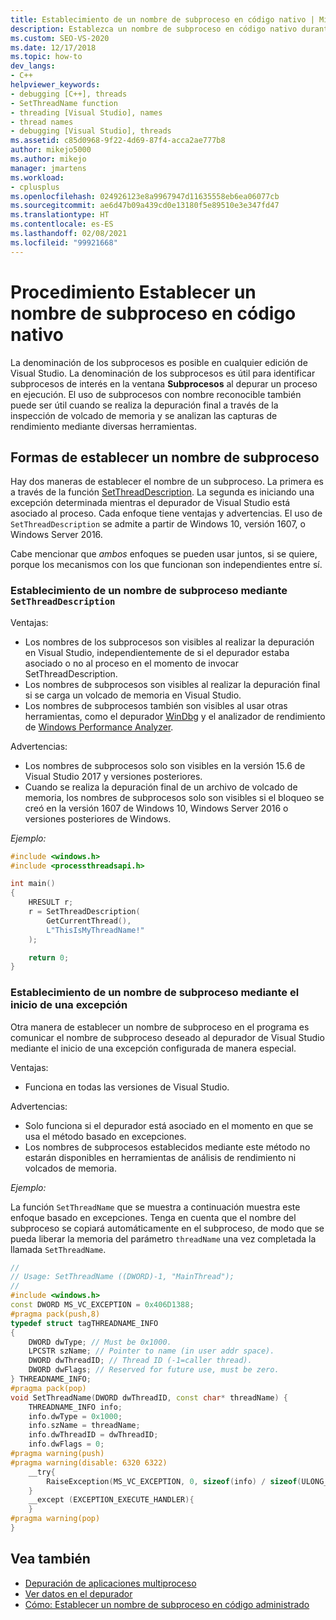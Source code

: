 ```yaml
---
title: Establecimiento de un nombre de subproceso en código nativo | Microsoft Docs
description: Establezca un nombre de subproceso en código nativo durante la depuración de aplicaciones multiproceso en Visual Studio. La denominación de los subprocesos se usa para hacer el seguimiento en la ventana Subprocesos.
ms.custom: SEO-VS-2020
ms.date: 12/17/2018
ms.topic: how-to
dev_langs:
- C++
helpviewer_keywords:
- debugging [C++], threads
- SetThreadName function
- threading [Visual Studio], names
- thread names
- debugging [Visual Studio], threads
ms.assetid: c85d0968-9f22-4d69-87f4-acca2ae777b8
author: mikejo5000
ms.author: mikejo
manager: jmartens
ms.workload:
- cplusplus
ms.openlocfilehash: 024926123e8a9967947d11635558eb6ea06077cb
ms.sourcegitcommit: ae6d47b09a439cd0e13180f5e89510e3e347fd47
ms.translationtype: HT
ms.contentlocale: es-ES
ms.lasthandoff: 02/08/2021
ms.locfileid: "99921668"
---
```

# <a name="how-to-set-a-thread-name-in-native-code"></a>Procedimiento Establecer un nombre de subproceso en código nativo
La denominación de los subprocesos es posible en cualquier edición de Visual Studio. La denominación de los subprocesos es útil para identificar subprocesos de interés en la ventana **Subprocesos** al depurar un proceso en ejecución. El uso de subprocesos con nombre reconocible también puede ser útil cuando se realiza la depuración final a través de la inspección de volcado de memoria y se analizan las capturas de rendimiento mediante diversas herramientas.

## <a name="ways-to-set-a-thread-name"></a>Formas de establecer un nombre de subproceso

Hay dos maneras de establecer el nombre de un subproceso. La primera es a través de la función [SetThreadDescription](/windows/desktop/api/processthreadsapi/nf-processthreadsapi-setthreaddescription). La segunda es iniciando una excepción determinada mientras el depurador de Visual Studio está asociado al proceso. Cada enfoque tiene ventajas y advertencias. El uso de `SetThreadDescription` se admite a partir de Windows 10, versión 1607, o Windows Server 2016.

Cabe mencionar que _ambos_ enfoques se pueden usar juntos, si se quiere, porque los mecanismos con los que funcionan son independientes entre sí.

### <a name="set-a-thread-name-by-using-setthreaddescription"></a>Establecimiento de un nombre de subproceso mediante `SetThreadDescription`

Ventajas:
* Los nombres de los subprocesos son visibles al realizar la depuración en Visual Studio, independientemente de si el depurador estaba asociado o no al proceso en el momento de invocar SetThreadDescription.
* Los nombres de subprocesos son visibles al realizar la depuración final si se carga un volcado de memoria en Visual Studio.
* Los nombres de subprocesos también son visibles al usar otras herramientas, como el depurador [WinDbg](/windows-hardware/drivers/debugger/debugger-download-tools) y el analizador de rendimiento de [Windows Performance Analyzer](/windows-hardware/test/wpt/windows-performance-analyzer).

Advertencias:
* Los nombres de subprocesos solo son visibles en la versión 15.6 de Visual Studio 2017 y versiones posteriores.
* Cuando se realiza la depuración final de un archivo de volcado de memoria, los nombres de subprocesos solo son visibles si el bloqueo se creó en la versión 1607 de Windows 10, Windows Server 2016 o versiones posteriores de Windows.

*Ejemplo:*

```C++
#include <windows.h>
#include <processthreadsapi.h>

int main()
{
    HRESULT r;
    r = SetThreadDescription(
        GetCurrentThread(),
        L"ThisIsMyThreadName!"
    );

    return 0;
}
```

### <a name="set-a-thread-name-by-throwing-an-exception"></a>Establecimiento de un nombre de subproceso mediante el inicio de una excepción

Otra manera de establecer un nombre de subproceso en el programa es comunicar el nombre de subproceso deseado al depurador de Visual Studio mediante el inicio de una excepción configurada de manera especial.

Ventajas:
* Funciona en todas las versiones de Visual Studio.

Advertencias:
* Solo funciona si el depurador está asociado en el momento en que se usa el método basado en excepciones.
* Los nombres de subprocesos establecidos mediante este método no estarán disponibles en herramientas de análisis de rendimiento ni volcados de memoria.

*Ejemplo:*

La función `SetThreadName` que se muestra a continuación muestra este enfoque basado en excepciones. Tenga en cuenta que el nombre del subproceso se copiará automáticamente en el subproceso, de modo que se pueda liberar la memoria del parámetro `threadName` una vez completada la llamada `SetThreadName`.

```C++
//
// Usage: SetThreadName ((DWORD)-1, "MainThread");
//
#include <windows.h>
const DWORD MS_VC_EXCEPTION = 0x406D1388;
#pragma pack(push,8)
typedef struct tagTHREADNAME_INFO
{
    DWORD dwType; // Must be 0x1000.
    LPCSTR szName; // Pointer to name (in user addr space).
    DWORD dwThreadID; // Thread ID (-1=caller thread).
    DWORD dwFlags; // Reserved for future use, must be zero.
} THREADNAME_INFO;
#pragma pack(pop)
void SetThreadName(DWORD dwThreadID, const char* threadName) {
    THREADNAME_INFO info;
    info.dwType = 0x1000;
    info.szName = threadName;
    info.dwThreadID = dwThreadID;
    info.dwFlags = 0;
#pragma warning(push)
#pragma warning(disable: 6320 6322)
    __try{
        RaiseException(MS_VC_EXCEPTION, 0, sizeof(info) / sizeof(ULONG_PTR), (ULONG_PTR*)&info);
    }
    __except (EXCEPTION_EXECUTE_HANDLER){
    }
#pragma warning(pop)
}
```

## <a name="see-also"></a>Vea también
- [Depuración de aplicaciones multiproceso](../debugger/debug-multithreaded-applications-in-visual-studio.md)
- [Ver datos en el depurador](../debugger/viewing-data-in-the-debugger.md)
- [Cómo: Establecer un nombre de subproceso en código administrado](../debugger/how-to-set-a-thread-name-in-managed-code.md)
